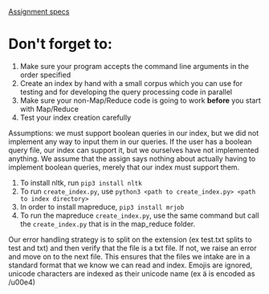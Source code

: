 [Assignment specs](https://sites.ualberta.ca/~denilson/cmput397-winter-2019-assignment-1.html)

# Don't forget to:

1. Make sure your program accepts the command line arguments in the order specified
1. Create an index by hand with a small corpus which you can use for testing and for developing the query processing code in parallel
1. Make sure your non-Map/Reduce code is going to work **before** you start with Map/Reduce
1. Test your index creation carefully

Assumptions: we must support boolean queries in our index, but we did not implement any way to input them in our queries. If the user has a boolean query file, our index can support it, but we ourselves have not implemented anything. We assume that the assign says nothing about actually having to implement boolean queries, merely that our index must support them.

1. To install nltk, run `pip3 install nltk`
2. To run `create_index.py`, use `python3 <path to create_index.py> <path to index directory>`
3. In order to install mapreduce, `pip3 install mrjob`
4. To run the mapreduce `create_index.py`, use the same command but call the `create_index.py` that is in the map_reduce folder.

Our error handling strategy is to split on the extension (ex test.txt splits to test and txt) and then verify that the file is a txt file. If not, we raise an error and move on to the next file. This ensures that the files we intake are in a standard format that we know we can read and index. Emojis are ignored, unicode characters are indexed as their unicode name (ex ä is encoded as /u00e4)
